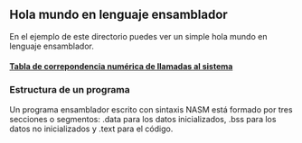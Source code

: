 ## Hola mundo en lenguaje ensamblador
En el ejemplo de este directorio puedes ver un simple hola mundo en lenguaje ensamblador.

#### [Tabla de correpondencia numérica de llamadas al sistema](http://blog.rchapman.org/posts/Linux_System_Call_Table_for_x86_64/)

### Estructura de un programa
Un programa ensamblador escrito con sintaxis NASM está formado por tres
secciones o segmentos: .data para los datos inicializados, .bss para los datos no inicializados y .text para el código.